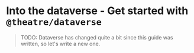 # Into the dataverse - Get started with `@theatre/dataverse`

> TODO: Dataverse has changed quite a bit since this guide was written, so let's write a new one.